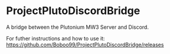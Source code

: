 # ProjectPlutoDiscordBridge
A bridge between the Plutonium MW3 Server and Discord.

For futher instructions and how to use it: https://github.com/Boboo99/ProjectPlutoDiscordBridge/releases
